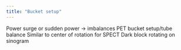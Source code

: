 ```yaml
---
title: "Bucket setup"
---
```

Power surge or sudden power -&gt; imbalances PET bucket setup/tube balance
Similar to center of rotation for SPECT
Dark block rotating on sinogram

